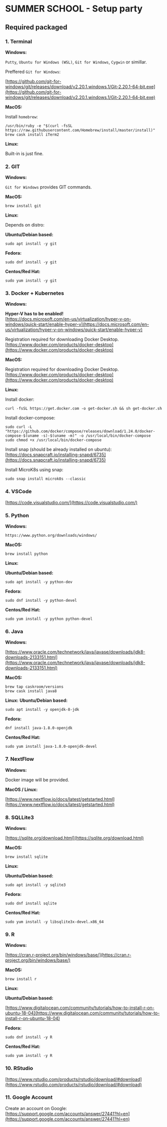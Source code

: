 # SUMMER SCHOOL - Setup party

## Required packaged

### 1. Terminal 

**Windows:**

`Putty`, `Ubuntu for Windows (WSL)`, `Git for Windows`, `Cygwin` or simillar.

Preffered `Git for Windows`:

[https://github.com/git-for-windows/git/releases/download/v2.20.1.windows.1/Git-2.20.1-64-bit.exe](https://github.com/git-for-windows/git/releases/download/v2.20.1.windows.1/Git-2.20.1-64-bit.exe)

**MacOS:**

Install `homebrew`:
```
/usr/bin/ruby -e "$(curl -fsSL https://raw.githubusercontent.com/Homebrew/install/master/install)"
brew cask install iTerm2
```

**Linux:** 

Built-in is just fine.

### 2. GIT

**Windows:**

`Git for Windows` provides GIT commands.

**MacOS:**
```
brew install git
```

**Linux:**

Depends on distro: 

__Ubuntu/Debian based:__

```
sudo apt install -y git
```

__Fedora:__

```
sudo dnf install -y git
```

__Centos/Red Hat:__

```
sudo yum install -y git
```

### 3. Docker + Kubernetes

**Windows:**

__**Hyper-V has to be enabled!**__\
[https://docs.microsoft.com/en-us/virtualization/hyper-v-on-windows/quick-start/enable-hyper-v](https://docs.microsoft.com/en-us/virtualization/hyper-v-on-windows/quick-start/enable-hyper-v)

Registration required for downloading Docker Desktop.\
[https://www.docker.com/products/docker-desktop](https://www.docker.com/products/docker-desktop)

**MacOS:** 

Registration required for downloading Docker Desktop.\
[https://www.docker.com/products/docker-desktop](https://www.docker.com/products/docker-desktop)

**Linux:**

Install docker:
```
curl -fsSL https://get.docker.com -o get-docker.sh && sh get-docker.sh
```

Install docker-compose:
```
sudo curl -L "https://github.com/docker/compose/releases/download/1.24.0/docker-compose-$(uname -s)-$(uname -m)" -o /usr/local/bin/docker-compose
sudo chmod +x /usr/local/bin/docker-compose
```

Install snap (should be already installed on ubuntu):\
[https://docs.snapcraft.io/installing-snapd/6735](https://docs.snapcraft.io/installing-snapd/6735)

Install MicroK8s using snap:
```
sudo snap install microk8s --classic
```

### 4. VSCode

[https://code.visualstudio.com/](https://code.visualstudio.com/)

### 5. Python

**Windows:**
```
https://www.python.org/downloads/windows/
```

**MacOS:**
```
brew install python
```

**Linux:**

__Ubuntu/Debian based:__
```
sudo apt install -y python-dev
```

__Fedora:__
```
sudo dnf install -y python-devel
```

__Centos/Red Hat:__
```
sudo yum install -y python python-devel
```

### 6. Java

**Windows:**

[https://www.oracle.com/technetwork/java/javase/downloads/jdk8-downloads-2133151.html](https://www.oracle.com/technetwork/java/javase/downloads/jdk8-downloads-2133151.html)

**MacOS:**
```
brew tap caskroom/versions
brew cask install java8
```

**Linux:**
__Ubuntu/Debian based:__
```
sudo apt install -y openjdk-8-jdk
```

__Fedora:__
```
dnf install java-1.8.0-openjdk
```

__Centos/Red Hat:__
```
sudo yum install java-1.8.0-openjdk-devel
```

### 7. NextFlow

**Windows:**

Docker image will be provided.

**MacOS / Linux:**

[https://www.nextflow.io/docs/latest/getstarted.html](https://www.nextflow.io/docs/latest/getstarted.html)

### 8. SQLLite3

**Windows:**

[https://sqlite.org/download.html](https://sqlite.org/download.html)

**MacOS:**
```
brew install sqlite
```

**Linux:**

__Ubuntu/Debian based:__
```
sudo apt install -y sqlite3
```

__Fedora:__
```
sudo dnf install sqlite
```

__Centos/Red Hat:__
```
sudo yum install -y libsqlite3x-devel.x86_64
```

### 9. R

**Windows:**

[https://cran.r-project.org/bin/windows/base/](https://cran.r-project.org/bin/windows/base/)

**MacOS:**
```
brew install r
```

**Linux:**

__Ubuntu/Debian based:__

[https://www.digitalocean.com/community/tutorials/how-to-install-r-on-ubuntu-18-04](https://www.digitalocean.com/community/tutorials/how-to-install-r-on-ubuntu-18-04)

__Fedora:__
```
sudo dnf install -y R
```

__Centos/Red Hat:__
```
sudo yum install -y R
```

### 10. RStudio

[https://www.rstudio.com/products/rstudio/download/#download](https://www.rstudio.com/products/rstudio/download/#download)

### 11. Google Account

Create an account on Google:
[https://support.google.com/accounts/answer/27441?hl=en](https://support.google.com/accounts/answer/27441?hl=en)
